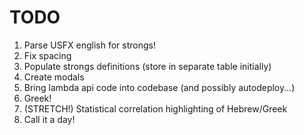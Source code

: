 # TODO
1. Parse USFX english for strongs!
2. Fix spacing
4. Populate strongs definitions (store in separate table initially)
5. Create modals
8. Bring lambda api code into codebase (and possibly autodeploy...)
9. Greek!
10. (STRETCH!) Statistical correlation highlighting of Hebrew/Greek
11. Call it a day!